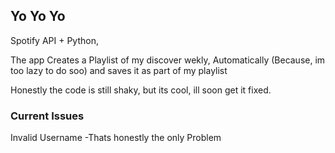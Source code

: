 ## Yo Yo Yo

Spotify API + Python,

The app Creates a Playlist of my discover wekly, Automatically (Because, im too lazy to do soo)
and saves it as part of my playlist

Honestly the code is still shaky,
but its cool, ill soon get it fixed.

### Current Issues

Invalid Username 
-Thats honestly the only Problem